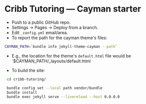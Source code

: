 # Cribb Tutoring — Cayman starter
- Push to a public GitHub repo.
- Settings → Pages → Deploy from a branch.
- Edit `_config.yml` email/area.
- To report the path for the cayman theme's files:

```bash
CAYMAN_PATH=`bundle info jekyll-theme-cayman --path`
```

- E.g., the location for the theme's `default.html` file would be `$CAYMAN_PATH/_layouts/default.html

- To build the site:
```bash
 cd cribb-tutoring/

 bundle config set --local path vendor/bundle
 bundle install
 bundle exec jekyll serve --livereload --host 0.0.0.0
```

